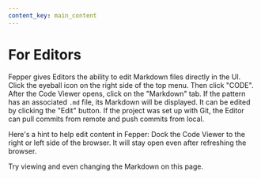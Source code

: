 ```yaml
---
content_key: main_content
---
```

# For Editors

Fepper gives Editors the ability to edit Markdown files directly in the UI. 
Click the eyeball icon on the right side of the top menu. Then click "CODE". 
After the Code Viewer opens, click on the "Markdown" tab. If the pattern has an 
associated `.md` file, its Markdown will be displayed. It can be edited by 
clicking the "Edit" button. If the project was set up with Git, the Editor can 
pull commits from remote and push commits from local.

Here's a hint to help edit content in Fepper: Dock the Code Viewer to the right 
or left side of the browser. It will stay open even after refreshing the browser.

Try viewing and even changing the Markdown on this page.
